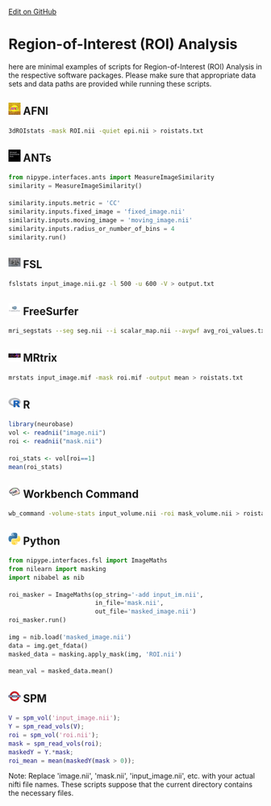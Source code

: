 [Edit on GitHub](https://github.com/childmindresearch/NeuRosetta/edit/main/src/statistical_analysis/region_of_interest_roi_analysis.md)
# Region-of-Interest (ROI) Analysis

here are minimal examples of scripts for Region-of-Interest (ROI) Analysis in the respective software packages. Please make sure that appropriate data sets and data paths are provided while running these scripts.

## <img src="../icons/afni.png" height="24px" /> AFNI

```bash
3dROIstats -mask ROI.nii -quiet epi.nii > roistats.txt
```

## <img src="../icons/ants.png" height="24px" /> ANTs

```python
from nipype.interfaces.ants import MeasureImageSimilarity
similarity = MeasureImageSimilarity()

similarity.inputs.metric = 'CC'
similarity.inputs.fixed_image = 'fixed_image.nii'
similarity.inputs.moving_image = 'moving_image.nii'
similarity.inputs.radius_or_number_of_bins = 4
similarity.run()
```

## <img src="../icons/fsl.png" height="24px" /> FSL

```bash
fslstats input_image.nii.gz -l 500 -u 600 -V > output.txt
```

## <img src="../icons/freesurfer.png" height="24px" /> FreeSurfer

```bash
mri_segstats --seg seg.nii --i scalar_map.nii --avgwf avg_roi_values.txt
```

## <img src="../icons/mrtrix.png" height="24px" /> MRtrix

```bash
mrstats input_image.mif -mask roi.mif -output mean > roistats.txt
```

## <img src="../icons/r.png" height="24px" /> R

```R
library(neurobase)
vol <- readnii("image.nii")
roi <- readnii("mask.nii")

roi_stats <- vol[roi==1]
mean(roi_stats)
```

## <img src="../icons/workbench_command.png" height="24px" /> Workbench Command

```bash
wb_command -volume-stats input_volume.nii -roi mask_volume.nii > roistats.txt
```

## <img src="../icons/python.png" height="24px" /> Python

```python
from nipype.interfaces.fsl import ImageMaths
from nilearn import masking
import nibabel as nib

roi_masker = ImageMaths(op_string='-add input_im.nii',
                        in_file='mask.nii',
                        out_file='masked_image.nii')
roi_masker.run()

img = nib.load('masked_image.nii')
data = img.get_fdata()
masked_data = masking.apply_mask(img, 'ROI.nii')

mean_val = masked_data.mean()
```

## <img src="../icons/spm.png" height="24px" /> SPM

```MATLAB
V = spm_vol('input_image.nii');
Y = spm_read_vols(V);
roi = spm_vol('roi.nii');
mask = spm_read_vols(roi);
maskedY = Y.*mask;
roi_mean = mean(maskedY(mask > 0));
```
Note: Replace 'image.nii', 'mask.nii', 'input_image.nii', etc. with your actual nifti file names. These scripts suppose that the current directory contains the necessary files.